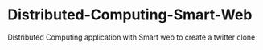 # Distributed-Computing-Smart-Web
Distributed Computing application with Smart web to create a twitter clone
